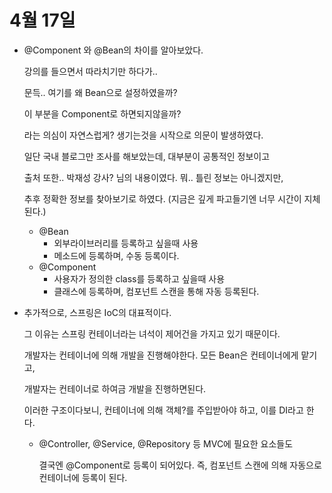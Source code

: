 # 4월 17일

- @Component 와 @Bean의 차이를 알아보았다.

  강의를 들으면서 따라치기만 하다가..

  문득.. 여기를 왜 Bean으로 설정하였을까?

  이 부분을 Component로 하면되지않을까?

  라는 의심이 자연스럽게? 생기는것을 시작으로 의문이 발생하였다.

  일단 국내 블로그만 조사를 해보았는데, 대부분이 공통적인 정보이고

  출처 또한.. 박재성 강사? 님의 내용이였다. 뭐.. 틀린 정보는 아니겠지만,

  추후 정확한 정보를 찾아보기로 하였다. (지금은 깊게 파고들기엔 너무 시간이 지체된다.)

  - @Bean
    - 외부라이브러리를 등록하고 싶을때 사용
    - 메소드에 등록하며, 수동 등록이다.
  - @Component
    - 사용자가 정의한 class를 등록하고 싶을때 사용
    - 클래스에 등록하며, 컴포넌트 스캔을 통해 자동 등록된다.

- 추가적으로, 스프링은 IoC의 대표적이다.

  그 이유는 스프링 컨테이너라는 녀석이 제어건을 가지고 있기 때문이다.

  개발자는 컨테이너에 의해 개발을 진행해야한다. 모든 Bean은 컨테이너에게 맡기고,

  개발자는 컨테이너로 하여금 개발을 진행하면된다.

  이러한 구조이다보니, 컨테이너에 의해 객체?를 주입받아야 하고, 이를 DI라고 한다.

  - @Controller, @Service, @Repository 등 MVC에 필요한 요소들도
  
    결국엔 @Component로 등록이 되어있다. 즉, 컴포넌트 스캔에 의해 자동으로 컨테이너에 등록이 된다.
  